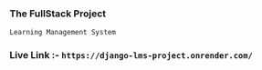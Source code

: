 ### The FullStack Project
   ``Learning Management System``

  ### Live Link :- ``` https://django-lms-project.onrender.com/ ```
